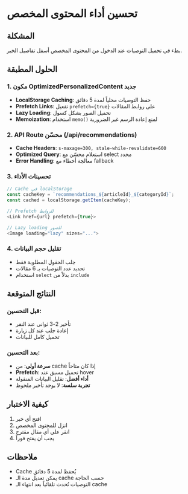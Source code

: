 # تحسين أداء المحتوى المخصص

## المشكلة
بطء في تحميل التوصيات عند الدخول من المحتوى المخصص أسفل تفاصيل الخبر.

## الحلول المطبقة

### 1. مكون OptimizedPersonalizedContent جديد
- **LocalStorage Caching**: حفظ التوصيات محلياً لمدة 5 دقائق
- **Prefetch Links**: تفعيل `prefetch={true}` على روابط المقالات
- **Lazy Loading**: تحميل الصور بشكل كسول
- **Memoization**: استخدام `memo()` لمنع إعادة الرسم غير الضرورية

### 2. API Route محسّن (/api/recommendations)
- **Cache Headers**: `s-maxage=300, stale-while-revalidate=600`
- **Optimized Query**: استعلام محسّن مع select محدد
- **Error Handling**: معالجة أخطاء مع fallback

### 3. تحسينات الأداء
```typescript
// Cache في localStorage
const cacheKey = `recommendations_${articleId}_${categoryId}`;
const cached = localStorage.getItem(cacheKey);

// Prefetch للروابط
<Link href={url} prefetch={true}>

// Lazy loading للصور
<Image loading="lazy" sizes="...">
```

### 4. تقليل حجم البيانات
- جلب الحقول المطلوبة فقط
- تحديد عدد التوصيات بـ 6 مقالات
- استخدام `select` بدلاً من `include`

## النتائج المتوقعة

### قبل التحسين:
- تأخير 2-3 ثواني عند النقر
- إعادة جلب عند كل زيارة
- تحميل كامل للبيانات

### بعد التحسين:
- **سرعة أولى**: من cache إذا كان متاحاً
- **Prefetch**: تحميل مسبق عند hover
- **أداء أفضل**: تقليل البيانات المنقولة
- **تجربة سلسة**: لا يوجد تأخير ملحوظ

## كيفية الاختبار

1. افتح أي خبر
2. انزل للمحتوى المخصص
3. انقر على أي مقال مقترح
4. يجب أن يفتح فوراً

## ملاحظات
- Cache يُحفظ لمدة 5 دقائق
- يمكن تعديل مدة الـ cache حسب الحاجة
- التوصيات تُحدث تلقائياً بعد انتهاء الـ cache
